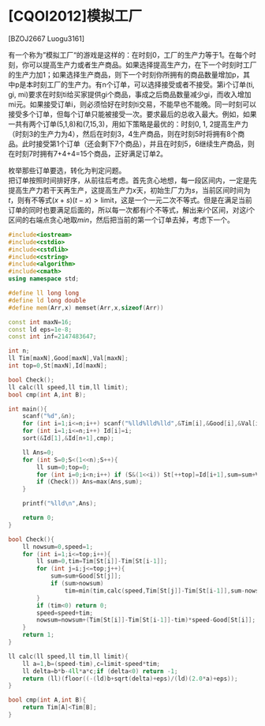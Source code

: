 # [CQOI2012]模拟工厂
[BZOJ2667 Luogu3161]

有一个称为”模拟工厂“的游戏是这样的：在时刻0，工厂的生产力等于1。在每个时刻，你可以提高生产力或者生产商品。如果选择提高生产力，在下一个时刻时工厂的生产力加1；如果选择生产商品，则下一个时刻你所拥有的商品数量增加p，其中p是本时刻工厂的生产力。有n个订单，可以选择接受或者不接受。第i个订单(ti, gi, mi)要求在时刻ti给买家提供gi个商品，事成之后商品数量减少gi，而收入增加mi元。如果接受订单i，则必须恰好在时刻ti交易，不能早也不能晚。同一时刻可以接受多个订单，但每个订单只能被接受一次。要求最后的总收入最大。例如，如果一共有两个订单(5,1,8)和(7,15,3)，用如下策略是最优的：时刻0, 1, 2提高生产力（时刻3的生产力为4），然后在时刻3，4生产商品，则在时刻5时将拥有8个商品。此时接受第1个订单（还会剩下7个商品），并且在时刻5，6继续生产商品，则在时刻7时拥有7+4+4=15个商品，正好满足订单2。

枚举那些订单要选，转化为判定问题。  
把订单按照时间排好序，从前往后考虑。首先贪心地想，每一段区间内，一定是先提高生产力若干天再生产，这提高生产力$x$天，初始生厂力为$s$，当前区间时间为$t$，则有不等式$(x+s)(t-x) > \mbox{limit}$，这是一个一元二次不等式。但是在满足当前订单的同时也要满足后面的，所以每一次都有$i$个不等式，解出来$i$个区间，对这$i$个区间的右端点贪心地取$min$，然后把当前的第一个订单去掉，考虑下一个。

```cpp
#include<iostream>
#include<cstdio>
#include<cstdlib>
#include<cstring>
#include<algorithm>
#include<cmath>
using namespace std;

#define ll long long
#define ld long double
#define mem(Arr,x) memset(Arr,x,sizeof(Arr))

const int maxN=16;
const ld eps=1e-8;
const int inf=2147483647;

int n;
ll Tim[maxN],Good[maxN],Val[maxN];
int top=0,St[maxN],Id[maxN];

bool Check();
ll calc(ll speed,ll tim,ll limit);
bool cmp(int A,int B);

int main(){
	scanf("%d",&n);
	for (int i=1;i<=n;i++) scanf("%lld%lld%lld",&Tim[i],&Good[i],&Val[i]);
	for (int i=1;i<=n;i++) Id[i]=i;
	sort(&Id[1],&Id[n+1],cmp);

	ll Ans=0;
	for (int S=0;S<(1<<n);S++){
		ll sum=0;top=0;
		for (int i=0;i<n;i++) if (S&(1<<i)) St[++top]=Id[i+1],sum=sum+Val[Id[i+1]];
		if (Check()) Ans=max(Ans,sum);
	}

	printf("%lld\n",Ans);

	return 0;
}

bool Check(){
	ll nowsum=0,speed=1;
	for (int i=1;i<=top;i++){
		ll sum=0,tim=Tim[St[i]]-Tim[St[i-1]];
		for (int j=i;j<=top;j++){
			sum=sum+Good[St[j]];
			if (sum>nowsum)
				tim=min(tim,calc(speed,Tim[St[j]]-Tim[St[i-1]],sum-nowsum));
		}
		if (tim<0) return 0;
		speed=speed+tim;
		nowsum=nowsum+(Tim[St[i]]-Tim[St[i-1]]-tim)*speed-Good[St[i]];
	}
	return 1;
}

ll calc(ll speed,ll tim,ll limit){
	ll a=1,b=(speed-tim),c=limit-speed*tim;
	ll delta=b*b-4ll*a*c;if (delta<0) return -1;
	return (ll)(floor((-(ld)b+sqrt(delta)+eps)/(ld)(2.0*a)+eps));
}

bool cmp(int A,int B){
	return Tim[A]<Tim[B];
}
```